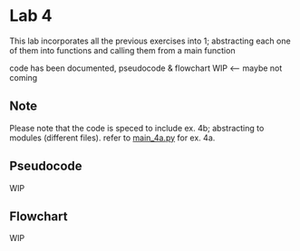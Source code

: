 # Lab 4

This lab incorporates all the previous exercises into 1; abstracting each one of them into functions and calling them from a main function

code has been documented, pseudocode & flowchart WIP <-- maybe not coming

## Note

Please note that the code is speced to include ex. 4b; abstracting to modules (different files). refer to [main_4a.py](./main_4a.py) for ex. 4a.

## Pseudocode

WIP

## Flowchart

WIP

